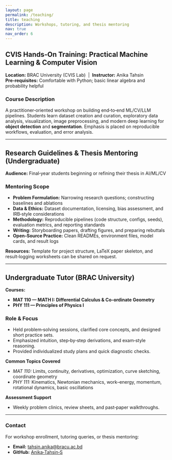 ```yaml
---
layout: page
permalink: /teaching/
title: teaching
description: Workshops, tutoring, and thesis mentoring
nav: true
nav_order: 6
---
```


## CVIS Hands‑On Training: Practical Machine Learning & Computer Vision
**Location:** BRAC University (CVIS Lab) &nbsp;|&nbsp; **Instructor:** Anika Tahsin  
**Pre‑requisites:** Comfortable with Python; basic linear algebra and probability helpful

### Course Description
A practitioner‑oriented workshop on building end‑to‑end ML/CV/LLM pipelines. Students learn dataset creation and curation, exploratory data analysis, visualization, image preprocessing, and modern deep learning for **object detection** and **segmentation**. Emphasis is placed on reproducible workflows, evaluation, and error analysis.

---
## Research Guidelines & Thesis Mentoring (Undergraduate)
**Audience:** Final‑year students beginning or refining their thesis in AI/ML/CV

### Mentoring Scope
- **Problem Formulation:** Narrowing research questions; constructing baselines and ablations  
- **Data & Ethics:** Dataset documentation, licensing, bias assessment, and IRB‑style considerations  
- **Methodology:** Reproducible pipelines (code structure, configs, seeds), evaluation metrics, and reporting standards  
- **Writing:** Storyboarding papers, drafting figures, and preparing rebuttals  
- **Open‑Source Practice:** Clean READMEs, environment files, model cards, and result logs

<!-- ### Typical Workflow & Milestones
1. **Proposal (Week 1–2):** 1‑page problem statement, baseline plan, timeline  
2. **Prototype (Week 3–5):** Minimal working model + data card  
3. **Evaluation (Week 6–8):** Metrics, error analysis, and ablations  
4. **Paper Draft (Week 9–10):** 6–8 pages with figures, tables, and limitations  
5. **Presentation (Final):** 12–15 slides; live demo if applicable -->

**Resources:** Template for project structure, LaTeX paper skeleton, and result‑logging worksheets can be shared on request.

---
## Undergraduate Tutor (BRAC University)
**Courses:**  
- **MAT 110 — MATH I: Differential Calculus & Co‑ordinate Geometry**  
- **PHY 111 — Principles of Physics I**

### Role & Focus
- Held problem‑solving sessions, clarified core concepts, and designed short practice sets.  
- Emphasized intuition, step‑by‑step derivations, and exam‑style reasoning.  
- Provided individualized study plans and quick diagnostic checks.

**Common Topics Covered**
- *MAT 110:* Limits, continuity, derivatives, optimization, curve sketching, coordinate geometry  
- *PHY 111:* Kinematics, Newtonian mechanics, work–energy, momentum, rotational dynamics, basic oscillations

**Assessment Support**
- Weekly problem clinics, review sheets, and past‑paper walkthroughs.

---

### Contact
For workshop enrollment, tutoring queries, or thesis mentoring:
- **Email:** tahsin.anika@bracu.ac.bd  
- **GitHub:** [Anika‑Tahsin‑S](https://github.com/Anika-Tahsin-S)






<!-- For now, this page is assumed to be a static description of your courses. You can convert it to a collection similar to `_projects/` so that you can have a dedicated page for each course.

Organize your courses by years, topics, or universities, however you like! -->
